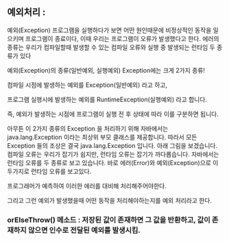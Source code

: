 ## 예외처리 : 
예외(Exception)
프로그램을 실행하다가 보면 어떤 원인때문에 비정상적인 동작을 일으키며 프로그램이 종료이다, 이때 우리는 프로그램이 오류가 발생했다고 한다. 
에러의 종류는 우리가 컴파일할때 발생할 수 있는 컴파일 오류와 실행 중 발생되는 런타임 두 종류가 있다 

예외(Exception)의 종류(일반예외, 실행예외)
Exception에는 크게 2가지 종류!

컴파일 시점에 발생하는 예외를 Exception(일반예외) 라고 하고,

프로그램 실행시에 발생하는 예외를 RuntimeException(실행예외) 라고 합니다.

즉, 예외가 발생하는 시점에 프로그램이 실행 전 후 상태에 따라 이를 구분하면 됩니다.

 

아무튼 이 2가지 종류의 Exception 을 처리하기 위해 자바에서는 java.lang.Exception 이라는 최상위 부모 클래스를 제공합니다. 따라서 모든 Exception 들의 조상은 결국  java.lang.Exception 입니다. 아래 그림을 보겠습니다.
컴파일 오류는 우리가 잡기가 쉽지만, 런타임 오류는 잡기가 까다롭습니다. 
자바에서는 런타임 오류를 두 종류로 보고 있습니다. 바로 에러(Error)와 예외(Exception)으로 이 두가지로 런타임 오류를 보고있다. 


프로그래머가 예측하여 이러한 에러를 대비해 처리해주어야한다.

그리고 그런 예외가 발생했을때 어떤 동작을 처리해야하는지를 예외 처리라고 한다.

### orElseThrow() 메소드 : 저장된 값이 존재하면 그 값을 반환하고, 값이 존재하지 않으면 인수로 전달된 예외를 발생시킴.
